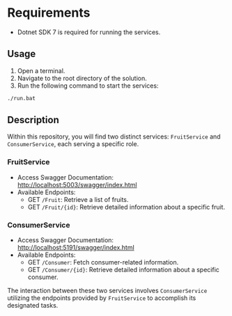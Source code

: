 # Requirements

- Dotnet SDK 7 is required for running the services.

## Usage

1. Open a terminal.
2. Navigate to the root directory of the solution.
3. Run the following command to start the services:

```bash
./run.bat
```
## Description

Within this repository, you will find two distinct services: `FruitService` and `ConsumerService`, each serving a specific role.

### FruitService

- Access Swagger Documentation: [http://localhost:5003/swagger/index.html](http://localhost:5003/swagger/index.html)
- Available Endpoints:
  - GET `/Fruit`: Retrieve a list of fruits.
  - GET `/Fruit/{id}`: Retrieve detailed information about a specific fruit.

### ConsumerService

- Access Swagger Documentation: [http://localhost:5191/swagger/index.html](http://localhost:5191/swagger/index.html)
- Available Endpoints:
  - GET `/Consumer`: Fetch consumer-related information.
  - GET `/Consumer/{id}`: Retrieve detailed information about a specific consumer.

The interaction between these two services involves `ConsumerService` utilizing the endpoints provided by `FruitService` to accomplish its designated tasks.
